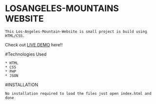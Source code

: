 # LOSANGELES-MOUNTAINS WEBSITE
```
This Los-Angeles-Mountain-Website is small project is build using HTML/CSS.

```
Check out [LIVE DEMO](https://losangeles-mountains.herokuapp.com/) here!!

#Technologies Used
```
* HTML
* CSS
* PHP
* JSON

```
#INSTALLATION
```
No installation required to load the files just open index.html and done

```
